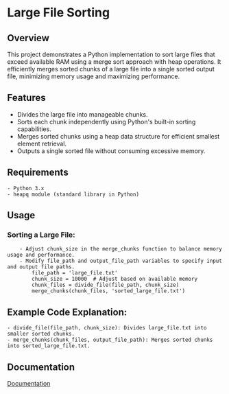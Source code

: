 # Large File Sorting

## Overview

This project demonstrates a Python implementation to sort large files that exceed available RAM using a merge sort approach with heap operations. It efficiently merges sorted chunks of a large file into a single sorted output file, minimizing memory usage and maximizing performance.

## Features
- Divides the large file into manageable chunks.
- Sorts each chunk independently using Python's built-in sorting capabilities.
- Merges sorted chunks using a heap data structure for efficient smallest element retrieval.
- Outputs a single sorted file without consuming excessive memory.

## Requirements
    - Python 3.x
    - heapq module (standard library in Python)

## Usage

### Sorting a Large File:
        - Adjust chunk_size in the merge_chunks function to balance memory usage and performance.
        - Modify file_path and output_file_path variables to specify input and output file paths.
            file_path = 'large_file.txt'
            chunk_size = 10000  # Adjust based on available memory
            chunk_files = divide_file(file_path, chunk_size)
            merge_chunks(chunk_files, 'sorted_large_file.txt')

## Example Code Explanation:
    - divide_file(file_path, chunk_size): Divides large_file.txt into smaller sorted chunks.
    - merge_chunks(chunk_files, output_file_path): Merges sorted chunks into sorted_large_file.txt.

## Documentation

[Documentation](https://docs.google.com/document/d/1wZddZ418nOD14muzE3fcBhtixE04GlIWMOrsRRXUAAg/edit?usp=sharing)
